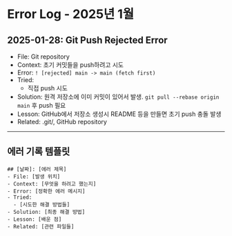 # Error Log - 2025년 1월

## 2025-01-28: Git Push Rejected Error
- File: Git repository
- Context: 초기 커밋들을 push하려고 시도
- Error: `! [rejected] main -> main (fetch first)`
- Tried: 
  - 직접 push 시도
- Solution: 원격 저장소에 이미 커밋이 있어서 발생. `git pull --rebase origin main` 후 push 필요
- Lesson: GitHub에서 저장소 생성시 README 등을 만들면 초기 push 충돌 발생
- Related: .git/, GitHub repository

---

## 에러 기록 템플릿
```
## [날짜]: [에러 제목]
- File: [발생 위치]
- Context: [무엇을 하려고 했는지]
- Error: [정확한 에러 메시지]
- Tried: 
  - [시도한 해결 방법들]
- Solution: [최종 해결 방법]
- Lesson: [배운 점]
- Related: [관련 파일들]
```